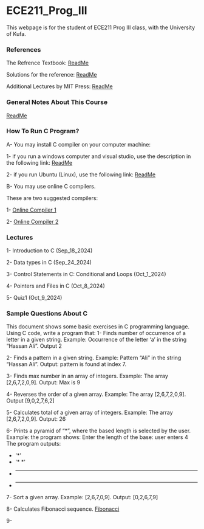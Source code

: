 # ECE211_Prog_III
This webpage is for the student of ECE211 Prog III class, with the University of Kufa.

### References

The Refrence Textbook: [ReadMe](https://github.com/Embed-Threads/Learn-C/blob/main/books/c-programming-a-modern-approach-2nbsped-0393979504-9780393979503_compress.pdf)

Solutions for the reference:
[ReadMe](https://github.com/SuperMoudy/C-programming-A-Modern-Approach-2nd-ed-Solutions)

Additional Lectures by MIT Press:
[ReadMe](https://ocw.mit.edu/courses/6-087-practical-programming-in-c-january-iap-2010/pages/lecture-notes/)

### General Notes About This Course 
[ReadMe](https://github.com/myreadings1/ECE211_Prog_III/blob/main/General_Notes.md )

### How To Run C Program? 

A- You may install C compiler on your computer machine:

1- if you run a windows computer and visual studio, use the description in the following link:
[ReadMe](https://code.visualstudio.com/docs/cpp/config-mingw)


2- if you run Ubuntu (Linux), use the following link:
[ReadMe](https://askubuntu.com/questions/693650/how-do-i-run-my-c-program)

B- You may use online C compilers.

These are two suggested compilers: 

1- [Online Compiler 1](https://www.programiz.com/c-programming/online-compiler/)

2- [Online Compiler 2](https://onecompiler.com/c)


### Lectures

1- Introduction to C (Sep_18_2024)

2- Data types in C (Sep_24_2024)

3- Control Statements in C: Conditional and Loops (Oct_1_2024)

4- Pointers and Files in C (Oct_8_2024)

5- Quiz1 (Oct_9_2024)

### Sample Questions About C

This document shows some basic exercises in C programming language.
Using C code, write a program that:
1- Finds number of occurrence of a letter in a given string.
Example: Occurrence of the letter ‘a’ in the string “Hassan Ali”. Output 2

2- Finds a pattern in a given string.
Example: Pattern “Ali” in the string “Hassan Ali”. Output: pattern is found at index 7.

3- Finds max number in an array of integers.
Example: The array [2,6,7,2,0,9]. Output: Max is 9

4- Reverses the order of a given array.
Example: The array [2,6,7,2,0,9]. Output [9,0,2,7,6,2]

5- Calculates total of a given array of integers.
Example: The array [2,6,7,2,0,9]. Output: 26

6- Prints a pyramid of “*”, where the based length is selected by the user.
Example: the program shows: Enter the length of the base: user enters 4
The program outputs:

- '*'
- '* *'
- * * *
- * * * *


7- Sort a given array.
Example: [2,6,7,0,9]. Output: [0,2,6,7,9]

8- Calculates Fibonacci sequence.
[Fibonacci](https://en.wikipedia.org/wiki/Fibonacci_sequence)

9- 
